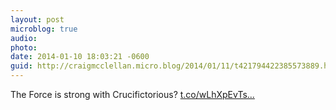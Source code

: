 ```yaml
---
layout: post
microblog: true
audio: 
photo: 
date: 2014-01-10 18:03:21 -0600
guid: http://craigmcclellan.micro.blog/2014/01/11/t421794422385573889.html
---
```

The Force is strong with Crucifictorious? [t.co/wLhXpEvTs...](http://t.co/wLhXpEvTsU)
